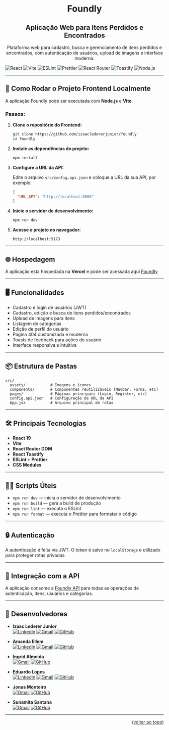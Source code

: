 <div align="center">
  <a name="readme-top"></a>

  <h1>Foundly</h1>
  <h2>Aplicação Web para Itens Perdidos e Encontrados</h2>
  
  <p>
    Plataforma web para cadastro, busca e gerenciamento de itens perdidos e encontrados, com autenticação de usuários, upload de imagens e interface moderna.
  </p>
</div>

<p align="center">

![React](https://img.shields.io/badge/React-19.x-blue?logo=react)
![Vite](https://img.shields.io/badge/Vite-6.x-purple?logo=vite)
![ESLint](https://img.shields.io/badge/ESLint-9.x-blueviolet?logo=eslint)
![Prettier](https://img.shields.io/badge/Prettier-Code_Style-ff69b4?logo=prettier)
![React Router](https://img.shields.io/badge/React_Router-7.x-red?logo=react-router)
![Toastify](https://img.shields.io/badge/React_Toastify-11.x-orange?logo=react)
![Node.js](https://img.shields.io/badge/Node.js-18.x-green?logo=node.js)

</p>

---

## 🚀 Como Rodar o Projeto Frontend Localmente

A aplicação Foundly pode ser executada com **Node.js** e **Vite**.

### Passos:

1. **Clone o repositório do Frontend:**

   ```bash
   git clone https://github.com/izaacledererjunior/foundly
   cd foundly
   ```

2. **Instale as dependências do projeto:**

   ```bash
   npm install
   ```

3. **Configure a URL da API:**

   Edite o arquivo `src/config.api.json` e coloque a URL da sua API, por exemplo:
   ```json
   {
     "URL_API": "http://localhost:8000"
   }
   ```

4. **Inicie o servidor de desenvolvimento:**

   ```bash
   npm run dev
   ```

5. **Acesse o projeto no navegador:**

   ```
   http://localhost:5173
   ```

---

## 🌐 Hospedagem

A aplicação esta hospedada na **Vercel** e pode ser acessada aqui [Foundly](https://foundly.vercel.app/)

---

## 🖥️ Funcionalidades

- Cadastro e login de usuários (JWT)
- Cadastro, edição e busca de itens perdidos/encontrados
- Upload de imagens para itens
- Listagem de categorias
- Edição de perfil do usuário
- Página 404 customizada e moderna
- Toasts de feedback para ações do usuário
- Interface responsiva e intuitiva

---

## 📦 Estrutura de Pastas

```
src/
  assets/           # Imagens e ícones
  components/       # Componentes reutilizáveis (Navbar, Forms, etc)
  pages/            # Páginas principais (Login, Register, etc)
  config.api.json   # Configuração da URL da API
  App.jsx           # Arquivo principal de rotas
```

---

## 🛠️ Principais Tecnologias

- **React 19**
- **Vite**
- **React Router DOM**
- **React Toastify**
- **ESLint + Prettier**
- **CSS Modules**

---

## 🧑‍💻 Scripts Úteis

- `npm run dev` — inicia o servidor de desenvolvimento
- `npm run build` — gera a build de produção
- `npm run lint` — executa o ESLint
- `npm run format` — executa o Prettier para formatar o código

---

## 🔒 Autenticação

A autenticação é feita via JWT. O token é salvo no `localStorage` e utilizado para proteger rotas privadas.

---

## 📄 Integração com a API

A aplicação consome a [Foundly API](https://github.com/izaacledererjunior/api-foundly) para todas as operações de autenticação, itens, usuários e categorias.

---

## 👥 Desenvolvedores

- **Izaac Lederer Junior**  
  [![LinkedIn](https://img.shields.io/badge/LinkedIn-0077B5?style=for-the-badge&logo=linkedin&logoColor=white)](http://www.linkedin.com/in/izaacledererjr)
  [![Gmail](https://img.shields.io/badge/Gmail-D14836?style=for-the-badge&logo=gmail&logoColor=white)](mailto:izaacledererjunior@gmail.com)
  [![GitHub](https://img.shields.io/badge/GitHub-000?style=for-the-badge&logo=github&logoColor=white)](https://github.com/izaacledererjunior)
  

- **Amanda Ellem**  
  [![LinkedIn](https://img.shields.io/badge/LinkedIn-0077B5?style=for-the-badge&logo=linkedin&logoColor=white)](https://www.linkedin.com/in/amanda-cruz-dev/)
  [![Gmail](https://img.shields.io/badge/Gmail-D14836?style=for-the-badge&logo=gmail&logoColor=white)](mailto:amandaellem2023@gmail.com)
  [![GitHub](https://img.shields.io/badge/GitHub-000?style=for-the-badge&logo=github&logoColor=white)](https://github.com/amandinhacruz)
  

- **Ingrid Almeida**  
  [![Gmail](https://img.shields.io/badge/Gmail-D14836?style=for-the-badge&logo=gmail&logoColor=white)](mailto:ingridalmeida3197@gmail.com)
  [![GitHub](https://img.shields.io/badge/GitHub-000?style=for-the-badge&logo=github&logoColor=white)](https://github.com/ing-almeida)

- **Eduardo Lopes**  
  [![LinkedIn](https://img.shields.io/badge/LinkedIn-0077B5?style=for-the-badge&logo=linkedin&logoColor=white)](https://www.linkedin.com/in/eduardo-lopes-b74827232/)
  [![Gmail](https://img.shields.io/badge/Gmail-D14836?style=for-the-badge&logo=gmail&logoColor=white)](mailto:eduardolcb18@gmail.com)
  [![GitHub](https://img.shields.io/badge/GitHub-000?style=for-the-badge&logo=github&logoColor=white)](https://github.com/EduardoLopes085)

- **Jonas Monteiro**  
  [![Gmail](https://img.shields.io/badge/Gmail-D14836?style=for-the-badge&logo=gmail&logoColor=white)](mailto:jonasmonteirotst@gmail.com)
  [![GitHub](https://img.shields.io/badge/GitHub-000?style=for-the-badge&logo=github&logoColor=white)](https://github.com/jonasnmonteiro)

- **Sunamita Santana**  
  [![Gmail](https://img.shields.io/badge/Gmail-D14836?style=for-the-badge&logo=gmail&logoColor=white)](mailto:sunamitasantana56@gmail.com)
  [![GitHub](https://img.shields.io/badge/GitHub-000?style=for-the-badge&logo=github&logoColor=white)](https://github.com/Sunamitadev)

---





<p align="right">(<a href="#readme-top">voltar ao topo</a>)</p>
